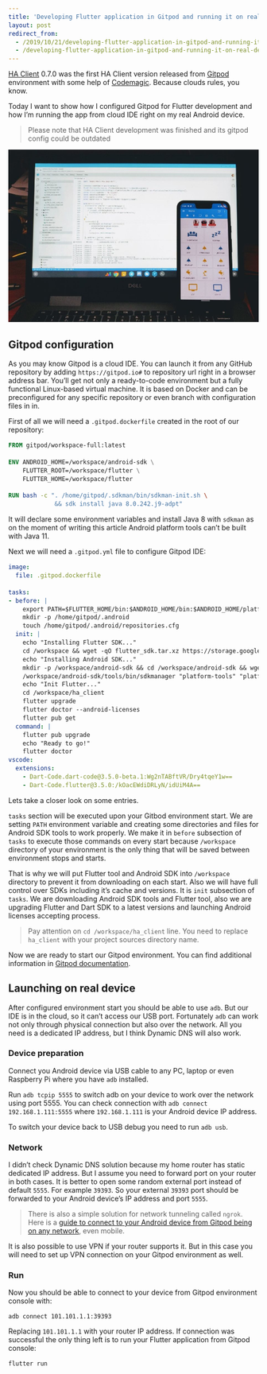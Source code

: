 ```yaml
---
title: 'Developing Flutter application in Gitpod and running it on real device'
layout: post
redirect_from:
  - /2019/10/21/developing-flutter-application-in-gitpod-and-running-it-on-real-device
  - /developing-flutter-application-in-gitpod-and-running-it-on-real-device
---
```


[HA Client](https://github.com/estevez-dev/ha_client) 0.7.0 was the first HA Client version released from [Gitpod](https://www.gitpod.io/) environment with some help of [Codemagic](https://codemagic.io/). Because clouds rules, you know.

Today I want to show how I configured Gitpod for Flutter development and how I’m running the app from cloud IDE right on my real Android device.

> Please note that HA Client development was finished and its gitpod config could be outdated

![image](/img/developing-flutter-application-in-gitpod-and-running-it-on-real-device/IMG_20191021_012006-900x620.jpg)

## Gitpod configuration

As you may know Gitpod is a cloud IDE. You can launch it from any GitHub repository by adding `https://gitpod.io#` to repository url right in a browser address bar. You’ll get not only a ready-to-code environment but a fully functional Linux-based virtual machine. It is based on Docker and can be preconfigured for any specific repository or even branch with configuration files in in.

First of all we will need a `.gitpod.dockerfile` created in the root of our repository:

```dockerfile
FROM gitpod/workspace-full:latest

ENV ANDROID_HOME=/workspace/android-sdk \
    FLUTTER_ROOT=/workspace/flutter \
    FLUTTER_HOME=/workspace/flutter

RUN bash -c ". /home/gitpod/.sdkman/bin/sdkman-init.sh \
             && sdk install java 8.0.242.j9-adpt"
```

It will declare some environment variables and install Java 8 with `sdkman` as on the moment of writing this article Android platform tools can’t be built with Java 11.

Next we will need a `.gitpod.yml` file to configure Gitpod IDE:

```yaml
image:
  file: .gitpod.dockerfile

tasks:
- before: |
    export PATH=$FLUTTER_HOME/bin:$ANDROID_HOME/bin:$ANDROID_HOME/platform-tools:$PATH
    mkdir -p /home/gitpod/.android
    touch /home/gitpod/.android/repositories.cfg
  init: |
    echo "Installing Flutter SDK..."
    cd /workspace && wget -qO flutter_sdk.tar.xz https://storage.googleapis.com/flutter_infra/releases/stable/linux/flutter_linux_v1.12.13+hotfix.7-stable.tar.xz && tar -xf flutter_sdk.tar.xz && rm -f flutter_sdk.tar.xz
    echo "Installing Android SDK..."
    mkdir -p /workspace/android-sdk && cd /workspace/android-sdk && wget https://dl.google.com/android/repository/sdk-tools-linux-4333796.zip && unzip sdk-tools-linux-4333796.zip && rm -f sdk-tools-linux-4333796.zip
    /workspace/android-sdk/tools/bin/sdkmanager "platform-tools" "platforms;android-28" "build-tools;28.0.3"
    echo "Init Flutter..."
    cd /workspace/ha_client
    flutter upgrade
    flutter doctor --android-licenses
    flutter pub get
  command: |
    flutter pub upgrade
    echo "Ready to go!"
    flutter doctor
vscode:
  extensions:
    - Dart-Code.dart-code@3.5.0-beta.1:Wg2nTABftVR/Dry4tqeY1w==
    - Dart-Code.flutter@3.5.0:/kOacEWdiDRLyN/idUiM4A==
```

Lets take a closer look on some entries.

`tasks` section will be executed upon your Gitbod environment start. We are setting `PATH` environment variable and creating some directories and files for Android SDK tools to work properly. We make it in `before` subsection of `tasks` to execute those commands on every start because `/workspace` directory of your environment is the only thing that will be saved between environment stops and starts.

That is why we will put Flutter tool and Android SDK into `/workspace` directory to prevent it from downloading on each start. Also we will have full control over SDKs including it’s cache and versions. It is `init` subsection of `tasks`. We are downloading Android SDK tools and Flutter tool, also we are upgrading Flutter and Dart SDK to a latest versions and launching Android licenses accepting process.

> Pay attention on `cd /workspace/ha_client` line. You need to replace `ha_client` with your project sources directory name.

Now we are ready to start our Gitpod environment. You can find additional information in [Gitpod documentation](https://www.gitpod.io/docs/).

## Launching on real device

After configured environment start you should be able to use `adb`. But our IDE is in the cloud, so it can’t access our USB port. Fortunately `adb` can work not only through physical connection but also over the network. All you need is a dedicated IP address, but I think Dynamic DNS will also work.

### Device preparation

Connect you Android device via USB cable to any PC, laptop or even Raspberry Pi where you have `adb` installed.

Run `adb tcpip 5555` to switch adb on your device to work over the network using port 5555. You can check connection with `adb connect 192.168.1.111:5555` where `192.168.1.111` is your Android device IP address.

To switch your device back to USB debug you need to run `adb usb`.

### Network

I didn’t check Dynamic DNS solution because my home router has static dedicated IP address. But I assume you need to forward port on your router in both cases. It is better to open some random external port instead of default `5555`. For example `39393`. So your external `39393` port should be forwarded to your Android device’s IP address and port `5555`.

> There is also a simple solution for network tunneling called `ngrok`. Here is a [guide to connect to your Android device from Gitpod being on any network](/adb-over-any-network-without-port-forwarding-even-over-mobile-3g-4g-lte), even mobile.

It is also possible to use VPN if your router supports it. But in this case you will need to set up VPN connection on your Gitpod environment as well.

### Run

Now you should be able to connect to your device from Gitpod environment console with:

```
adb connect 101.101.1.1:39393
```

Replacing `101.101.1.1` with your router IP address. If connection was successful the only thing left is to run your Flutter application from Gitpod console:

```
flutter run
```
